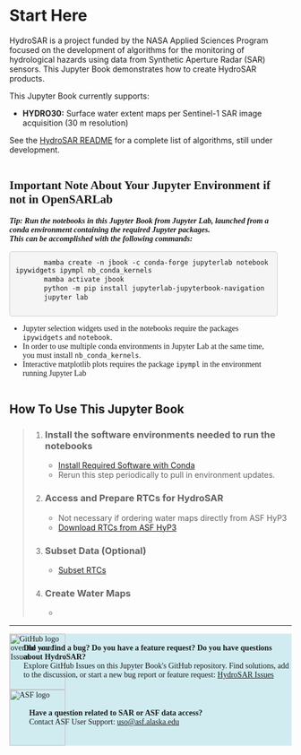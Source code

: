# Start Here

HydroSAR is a project funded by the NASA Applied Sciences Program focused on the development of algorithms for the monitoring of hydrological hazards using data from Synthetic Aperture Radar (SAR) sensors. This Jupyter Book demonstrates how to create HydroSAR products. 

This Jupyter Book currently supports:
- **HYDRO30:** Surface water extent maps per Sentinel-1 SAR image acquisition (30 m resolution)

See the [HydroSAR README](../../../README.md) for a complete list of algorithms, still under development.


<div class="alert alert-success" style="display: flex; align-items: center; font-family: 'Times New Roman', Times, serif; background-color: 'rgba(200,0,0,0.2)'">
  <div style="width: 95%;">
    <h2><b>Important Note About Your Jupyter Environment if not in OpenSARLab</b></h2>
    <b><i>Tip: Run the notebooks in this Jupyter Book from Jupyter Lab, launched from a conda environment containing the required Jupyter packages. 
        <br/>
        This can be accomplished with the following commands:</i></b>
    <pre style="background-color: #f5f5f5; padding: 10px; border-radius: 5px; border: 1px solid #ccc; overflow: auto;">
      <code>mamba create -n jbook -c conda-forge jupyterlab notebook ipywidgets ipympl nb_conda_kernels</code>
      <code>mamba activate jbook</code>
      <code>python -m pip install jupyterlab-jupyterbook-navigation</code>
      <code>jupyter lab</code>
    </pre>
    <ul>
        <li>Jupyter selection widgets used in the notebooks require the packages <code>ipywidgets</code> and <code>notebook</code>.</li>
        <li>In order to use multiple conda environments in Jupyter Lab at the same time, you must install <code>nb_conda_kernels</code>.</li>
        <li>Interactive matplotlib plots requires the package <code>ipympl</code> in the environment running Jupyter Lab</li>
    </ul>
  </div>
</div>

## How To Use This Jupyter Book

>1. ### Install the software environments needed to run the notebooks
>
>    - [Install Required Software with Conda](Software_Environments.ipynb)
>    - Rerun this step periodically to pull in environment updates.
>
>1. ### Access and Prepare RTCs for HydroSAR
>
>    - Not necessary if ordering water maps directly from ASF HyP3
>    - [Download RTCs from ASF HyP3](Prepare_HydroSAR_RTC_Stack.ipynb)
>  
>1. ### Subset Data (Optional)
>
>    - [Subset RTCs](Subset_HydroSAR_Stack.ipynb)
>  
>1. ### Create Water Maps
>
>    - 

---

<div class="alert alert-info" style="display: flex; align-items: center; font-family: 'Times New Roman', Times, serif; background-color: #d1ecf1;">
  <div style="display: flex; align-items: center; width: 5%;">
    <a href="https://github.com/HydroSAR/HydroSAR/issues">
      <img src="https://opensarlab-docs.asf.alaska.edu/opensarlab-notebook-assets/logos/github_issues.png" alt="GitHub logo over the word Issues" style="width: 100px;">
    </a>
  </div>
  <div style="width: 95%;">
    <b>Did you find a bug? Do you have a feature request? Do you have questions about HydroSAR?</b>
    <br/>
    Explore GitHub Issues on this Jupyter Book's GitHub repository. Find solutions, add to the discussion, or start a new bug report or feature request: <a href="https://github.com/HydroSAR/HydroSAR/issues">HydroSAR Issues</a>
  </div>
</div>

<div class="alert alert-info" style="display: flex; align-items: center; justify-content: space-between; font-family: 'Times New Roman', Times, serif; background-color: #d1ecf1;">
  <div style="display: flex; align-items: center; margin-right: 10px; width: 5%;">
    <a href="mailto:uso@asf.alaska.edu">
      <img src="https://opensarlab-docs.asf.alaska.edu/opensarlab-notebook-assets/logos/ASF_support_logo.png" alt="ASF logo" style="width: 100px">
    </a>
  </div>
  <div style="width: 95%;">
    <b>Have a question related to SAR or ASF data access?</b>
    <br/>
    Contact ASF User Support: <a href="mailto:uso@asf.alaska.edu">uso@asf.alaska.edu</a>
  </div>
</div>

